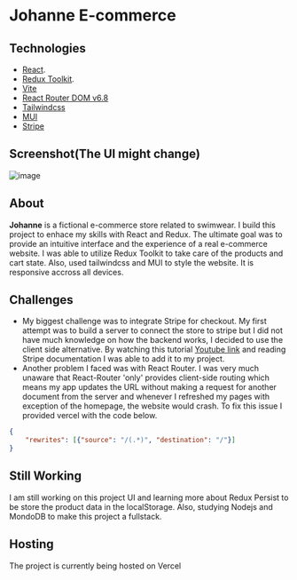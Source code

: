 # Johanne E-commerce

## Technologies

- [React](https://reactjs.org/).
- [Redux Toolkit](https://redux-toolkit.js.org/).
- [Vite](https://vitejs.dev/)
- [React Router DOM v6.8](https://reactrouter.com/en/main)
- [Tailwindcss](https://tailwindcss.com/docs/installation)
- [MUI](https://mui.com/)
- [Stripe](https://stripe.com/)

## Screenshot(The UI might change)
![image](https://user-images.githubusercontent.com/107408196/220383207-40ff6726-d116-40b9-b8c4-7b534d32ddd4.png)

## About

**Johanne** is a fictional e-commerce store related to swimwear.
I build this project to enhace my skills with React and Redux. The ultimate goal was to provide an intuitive interface and the experience of a real e-commerce website. I was able to utilize Redux Toolkit to take care of the products and cart state. Also, used tailwindcss and MUI to style the website. It is responsive accross all devices.

## Challenges

- My biggest challenge was to integrate Stripe for checkout. My first attempt was to build a server to connect the store to stripe but I did not have much knowledge on how the backend works, I decided to use the client side alternative. By watching this tutorial [Youtube link](https://youtu.be/BSN2KcB_h-M) and reading Stripe documentation I was able to add it to my project.
- Another problem I faced was with React Router. I was very much unaware that React-Router 'only' provides client-side routing which means my app updates the URL without making a request for another document from the server and whenever I refreshed my pages with exception of the homepage, the website would crash. To fix this issue I provided vercel with the code below.
  
```json
{
    "rewrites": [{"source": "/(.*)", "destination": "/"}]
}
```

## Still Working

I am still working on this project UI and learning more about Redux Persist to be store the product data in the localStorage. Also, studying Nodejs and MondoDB to make this project a fullstack.

## Hosting

The project is currently being hosted on Vercel



